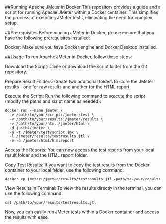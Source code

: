 ##Running Apache JMeter in Docker
This repository provides a guide and a script for running Apache JMeter within a Docker container. This simplifies the process of executing JMeter tests, eliminating the need for complex setup.

##Prerequisites
Before running JMeter in Docker, please ensure that you have the following prerequisites installed:

Docker: Make sure you have Docker engine and Docker Desktop installed.

##Usage
To run Apache JMeter in Docker, follow these steps:

Download the Script: Clone or download the script folder from the Git repository.

Prepare Result Folders: Create two additional folders to store the JMeter results - one for raw results and another for the HTML report.

Execute the Script: Run the following command to execute the script (modify the paths and script name as needed):

````
docker run --name jmeter \
  -v /path/to/your/script:/jmeter/test \
  -v /path/to/your/results:/jmeter/results \
  -v /path/to/your/html:/jmeter/html \
  -d justb4/jmeter \
  -n -t /jmeter/test/script.jmx \
  -l /jmeter/results/testresults.jtl \
  -e -o /jmeter/html/htmlreport
````
Access the Reports: You can now access the test reports from your local result folder and the HTML report folder.

Copy Test Results: If you want to copy the test results from the Docker container to your local folder, use the following command:

````
docker cp jmeter:/jmeter/results/testresults.jtl /path/to/your/results
````
View Results in Terminal: To view the results directly in the terminal, you can use the following command:

````
cat /path/to/your/results/testresults.jtl
````
Now, you can easily run JMeter tests within a Docker container and access the results with ease.







